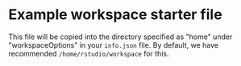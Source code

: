 <!-- prettier-ignore -->
# Example workspace starter file

This file will be copied into the directory specified as "home" under
"workspaceOptions" in your `info.json` file. By default, we have recommended
`/home/rstudio/workspace` for this.
